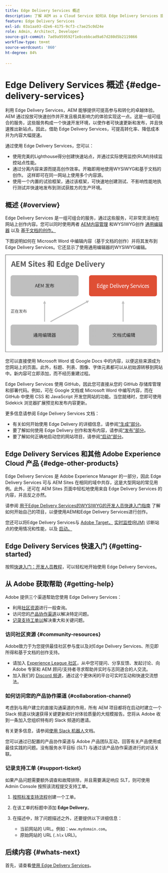 ```yaml
---
title: Edge Delivery Services 概述
description: 了解 AEM as a Cloud Service 如何从 Edge Delivery Services 提供的性能和优异 Lighthouse 分数中获益。
feature: Edge Delivery Services
exl-id: 03a1aa93-d2e6-4175-9cf3-c7ae25c0d24e
role: Admin, Architect, Developer
source-git-commit: 7ad9a959592f1e8cebbcad9a67d280d5b2119866
workflow-type: tm+mt
source-wordcount: '860'
ht-degree: 84%

---
```



# Edge Delivery Services 概述 {#edge-delivery-services}

利用 Edge Delivery Services，AEM 能够提供可提高参与和转化的卓越体验。AEM 通过投放可快速创作并开发且极具影响力的体验实现这一点。这是一组可组合的服务，这些服务构成一个快速开发环境，以使作者可快速更新和发布，并且快速推出新站点。因此，借助 Edge Delivery Services，可提高转化率、降低成本并为内容大幅提速。

通过使用 Edge Delivery Services，您可以：

* 使用完美的Lighthouse得分创建快速站点，并通过实际使用监控(RUM)持续监控站点性能。
* 通过分离内容来源而提高创作效率。开箱即用地使用WYSIWYG和基于文档的创作。 这样即可在同一网站上使用多个内容源。
* 使用一个内置的试验框架，通过该框架，可快速地创建测试、不影响性能地执行测试并快速地发布到测试获胜方的生产环境。

## 概述 {#overview}

Edge Delivery Services 是一组可组合的服务，通过这些服务，可非常灵活地在网站上创作内容。您可以同时使用两者 [AEM内容管理](https://experienceleague.adobe.com/docs/experience-manager-cloud-service/content/sites/authoring/getting-started/concepts.html) 和WYSIWYG创作 [通用编辑器](/help/sites-cloud/authoring/universal-editor/authoring.md) 以及 [基于文档的创作。](https://www.aem.live/docs/authoring)

下图说明如何在 Microsoft Word 中编辑内容（基于文档的创作）并将其发布到 Edge Delivery Services。它还显示了使用通用编辑器的WYSIWYG编辑。

![Edge Delivery 架构](assets/AEM-with-EDS-publishing-simple2.png)

您可以直接使用 Microsoft Word 或 Google Docs 中的内容，以便这些来源成为您网站上的页面。此外，标题、列表、图像、字体元素都可以从初始源转移到网站中。新内容可立即添加，而不经历重建过程。

Edge Delivery Services 使用 GitHub，因此您可直接从您的 GitHub 存储库管理和部署代码。例如，可在 Google 文档或 Microsoft Word 中编写内容，而在 GitHub 中使用 CSS 和 JavaScript 开发您网站的功能。当您就绪时，您即可使用 Sidekick 浏览器扩展预览和发布内容更新。

更多信息请参阅 Edge Delivery Services 文档：

* 有关如何开始使用 Edge Delivery 的详细信息，请参阅[“生成”部分](https://www.aem.live/docs/#build)。
* 要了解如何使用 Edge Delivery 创作和发布内容，请参阅[“发布”部分](https://www.aem.live/docs/authoring)。
* 要了解如何正确地启动您的网站项目，请参阅[“启动”部分](https://www.aem.live/docs/#launch)。

## Edge Delivery Services 和其他 Adobe Experience Cloud 产品 {#edge-other-products}

Edge Delivery Services 是 Adobe Experience Manager 的一部分，因此 Edge Delivery Services 可与 AEM Sites 在相同的域中共存，这是大型网站的常见用例。此外，还可在 AEM Sites 页面中轻松地使用来自 Edge Delivery Services 的内容，并且反之亦然。

请参阅 [用于Edge Delivery Services的WYSIWYG的开发人员快速入门指南](/help/edge/wysiwyg-authoring/edge-dev-getting-started.md) 了解如何开始自己的项目，以便使用AEM和Edge Delivery Services进行创作。

您还可以将Edge Delivery Services与 [Adobe Target，](https://www.aem.live/developer/target-integration) [实时监控(RUM)](https://www.aem.live/developer/rum) 诊断站点的使用情况和性能，以及 [启动。](https://experienceleague.adobe.com/en/docs/experience-platform/tags/home)

## Edge Delivery Services 快速入门 {#getting-started}

按照[快速入门：开发人员教程](https://www.aem.live/developer/tutorial)，可以轻松地开始使用 Edge Delivery Services。

## 从 Adobe 获取帮助 {#getting-help}

Adobe 提供三个渠道帮助您使用 Edge Delivery Services：

* 利用[社区资源](#community-resources)进行一般查询。
* 访问您的[产品协作渠道](#collaboration-channel)以解决特定问题。
* [记录支持工单以](#support-ticket)解决重大和关键问题。

### 访问社区资源 {#community-resources}

Adobe致力于为您提供最佳社区参与度以及对Edge Delivery Services、所见即所得和基于文档的创作支持。

* 请加入 [Experience League 社区](https://adobe.ly/3Q6kTKl)，从中您可提问、分享反馈、发起讨论、向 Adobe 专家和 AEM 顾问/支持者寻求帮助并实时与志同道合的人交流。
* 加入我们的 [Discord 频道](https://discord.gg/aem-live)，通过这个更休闲的平台可实时互动和快速交流想法。

### 如何访问您的产品协作渠道 {#collaboration-channel}

考虑到与用户建立的直接沟通渠道的作用，所有 AEM 项目都将在启动时建立一个 Slack 频道以快速获得关键更新和针对体验质量的大规模报告。您将从 Adobe 收到一条加入您组织特有的 Slack 频道的邀请。

有关更多信息，请参阅[使用 Slack 机器人](https://www.aem.live/docs/slack)文档。

您可以通过已配置的产品协作渠道与 Adobe 产品团队互动，回答有关产品使用或最佳实践的问题。没有服务水平目标 (SLT) 与通过该产品协作渠道进行的对话关联。

### 记录支持工单 {#support-ticket}

如果产品问题需要额外调查和故障排除，并且需要满足响应 SLT，则可使用 Admin Console 按照该流程提交支持工单。

1. [按照标准支持流程](https://experienceleague.adobe.com/?support-tab=home#support)创建一个工单。
1. 在该工单的标题中添加 **Edge Delivery**。
1. 在描述中，除了问题描述之外，还要提供以下详细信息：

   * 当前网站的 URL。例如：`www.mydomain.com`。
   * 原始网站的 URL (`.hlx` URL)。

## 后续内容 {#whats-next}

首先，请查看[使用 Edge Delivery Services](/help/edge/using.md)。
